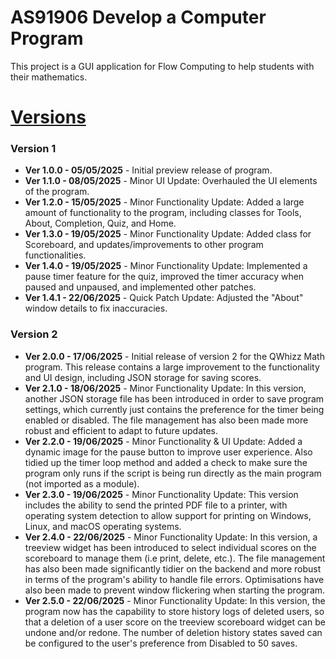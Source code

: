 # AS91906 Develop a Computer Program
This project is a GUI application for Flow Computing to help students with their mathematics.

# [Versions](https://github.com/TuneMeIn/AS91906_Develop-a-Computer-Program/commits/main/)
### Version 1
* __Ver 1.0.0 - 05/05/2025__ - Initial preview release of program.  
* __Ver 1.1.0 - 08/05/2025__ - Minor UI Update: Overhauled the UI elements of the program.  
* __Ver 1.2.0 - 15/05/2025__ - Minor Functionality Update: Added a large amount of functionality to the program, including classes for Tools, About, Completion, Quiz, and Home.  
* __Ver 1.3.0 - 19/05/2025__ - Minor Functionality Update: Added class for Scoreboard, and updates/improvements to other program functionalities.  
* __Ver 1.4.0 - 19/05/2025__ - Minor Functionality Update: Implemented a pause timer feature for the quiz, improved the timer accuracy when paused and unpaused, and implemented other patches.
* __Ver 1.4.1 - 22/06/2025__ - Quick Patch Update: Adjusted the "About" window details to fix inaccuracies.

### Version 2
* __Ver 2.0.0 - 17/06/2025__ - Initial release of version 2 for the QWhizz Math program. This release contains a large improvement to the functionality and UI design, including JSON storage for saving scores.  
* __Ver 2.1.0 - 18/06/2025__ - Minor Functionality Update: In this version, another JSON storage file has been introduced in order to save program settings, which currently just contains the preference for the timer being enabled or disabled. The file management has also been made more robust and efficient to adapt to future updates.
* __Ver 2.2.0 - 19/06/2025__ - Minor Functionality & UI Update: Added a dynamic image for the pause button to improve user experience. Also tidied up the timer loop method and added a check to make sure the program only runs if the script is being run directly as the main program (not imported as a module).
* __Ver 2.3.0 - 19/06/2025__ - Minor Functionality Update: This version includes the ability to send the printed PDF file to a printer, with operating system detection to allow support for printing on Windows, Linux, and macOS operating systems.
* __Ver 2.4.0 - 22/06/2025__ - Minor Functionality Update: In this version, a treeview widget has been introduced to select individual scores on the scoreboard to manage them (i.e print, delete, etc.). The file management has also been made significantly tidier on the backend and more robust in terms of the program's ability to handle file errors. Optimisations have also been made to prevent window flickering when starting the program.
* __Ver 2.5.0 - 22/06/2025__ - Minor Functionality Update: In this version, the program now has the capability to store history logs of deleted users, so that a deletion of a user score on the treeview scoreboard widget can be undone and/or redone. The number of deletion history states saved can be configured to the user's preference from Disabled to 50 saves.
